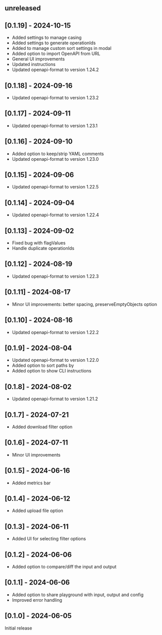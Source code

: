 ## unreleased

## [0.1.19] - 2024-10-15

- Added settings to manage casing
- Added settings to generate operationIds
- Added to manage custom sort settings in modal
- Added option to import OpenAPI from URL
- General UI improvements
- Updated instructions
- Updated openapi-format to version 1.24.2

## [0.1.18] - 2024-09-16

- Updated openapi-format to version 1.23.2

## [0.1.17] - 2024-09-11

- Updated openapi-format to version 1.23.1

## [0.1.16] - 2024-09-10

- Added option to keep/strip YAML comments
- Updated openapi-format to version 1.23.0

## [0.1.15] - 2024-09-06

- Updated openapi-format to version 1.22.5

## [0.1.14] - 2024-09-04

- Updated openapi-format to version 1.22.4

## [0.1.13] - 2024-09-02

- Fixed bug with flagValues
- Handle duplicate operationIds

## [0.1.12] - 2024-08-19

- Updated openapi-format to version 1.22.3

## [0.1.11] - 2024-08-17

- Minor UI improvements: better spacing, preserveEmptyObjects option

## [0.1.10] - 2024-08-16

- Updated openapi-format to version 1.22.2

## [0.1.9] - 2024-08-04

- Updated openapi-format to version 1.22.0
- Added option to sort paths by
- Added option to show CLI instructions 

## [0.1.8] - 2024-08-02

- Updated openapi-format to version 1.21.2

## [0.1.7] - 2024-07-21

- Added download filter option

## [0.1.6] - 2024-07-11

- Minor UI improvements

## [0.1.5] - 2024-06-16

- Added metrics bar

## [0.1.4] - 2024-06-12

- Added upload file option

## [0.1.3] - 2024-06-11

- Added UI for selecting filter options

## [0.1.2] - 2024-06-06

- Added option to compare/diff the input and output

## [0.1.1] - 2024-06-06

- Added option to share playground with input, output and config
- Improved error handling

## [0.1.0] - 2024-06-05

Initial release

